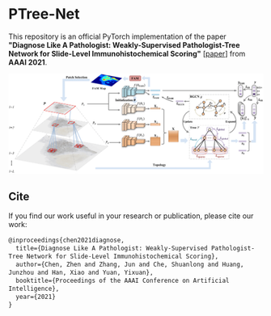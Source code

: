 # PTree-Net

This repository is an official PyTorch implementation of the paper **"Diagnose Like A Pathologist: Weakly-Supervised Pathologist-Tree Network for Slide-Level Immunohistochemical Scoring"** [[paper](https://www.researchgate.net/publication/346066209_Joint_Spatial-Wavelet_Dual-Stream_Network_for_Super-Resolution)] from **AAAI 2021**.

<div align=center><img width="700" src=/figs/framework.png></div>



## Cite
If you find our work useful in your research or publication, please cite our work:
```
@inproceedings{chen2021diagnose,
  title={Diagnose Like A Pathologist: Weakly-Supervised Pathologist-Tree Network for Slide-Level Immunohistochemical Scoring},
  author={Chen, Zhen and Zhang, Jun and Che, Shuanlong and Huang, Junzhou and Han, Xiao and Yuan, Yixuan},
  booktitle={Proceedings of the AAAI Conference on Artificial Intelligence},
  year={2021}
}
